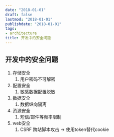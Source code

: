 ```yaml
---
date: "2018-01-01"
draft: false
lastmod: "2018-01-01"
publishdate: "2018-01-01"
tags:
- architecture
title: 开发中的安全问题
---
```


## 开发中的安全问题

1. 存储安全
   1. 用户密码不可解密
2. 配置安全
   1. 敏感数据配置脱敏
3. 数据安全
   1. 数据纵向隔离
4. 资源安全
   1. 短信/邮件等频率限制
5. web安全
   1. CSRF 跨站脚本攻击 -> 使用token替代cookie
